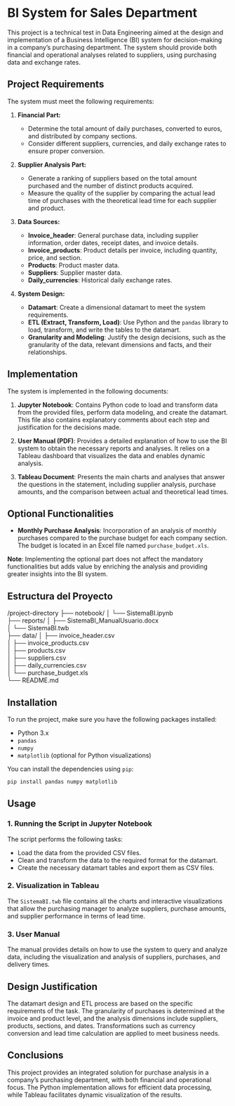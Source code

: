# BI System for Sales Department 

This project is a technical test in Data Engineering aimed at the design and implementation of a Business Intelligence (BI) system for decision-making in a company’s purchasing department. The system should provide both financial and operational analyses related to suppliers, using purchasing data and exchange rates.

## Project Requirements

The system must meet the following requirements:

1. **Financial Part:**
   - Determine the total amount of daily purchases, converted to euros, and distributed by company sections.
   - Consider different suppliers, currencies, and daily exchange rates to ensure proper conversion.

2. **Supplier Analysis Part:**
   - Generate a ranking of suppliers based on the total amount purchased and the number of distinct products acquired.
   - Measure the quality of the supplier by comparing the actual lead time of purchases with the theoretical lead time for each supplier and product.

3. **Data Sources:**
   - **Invoice_header**: General purchase data, including supplier information, order dates, receipt dates, and invoice details.
   - **Invoice_products**: Product details per invoice, including quantity, price, and section.
   - **Products**: Product master data.
   - **Suppliers**: Supplier master data.
   - **Daily_currencies**: Historical daily exchange rates.

4. **System Design:**
   - **Datamart**: Create a dimensional datamart to meet the system requirements.
   - **ETL (Extract, Transform, Load)**: Use Python and the `pandas` library to load, transform, and write the tables to the datamart.
   - **Granularity and Modeling**: Justify the design decisions, such as the granularity of the data, relevant dimensions and facts, and their relationships.

## Implementation

The system is implemented in the following documents:

1. **Jupyter Notebook**: Contains Python code to load and transform data from the provided files, perform data modeling, and create the datamart. This file also contains explanatory comments about each step and justification for the decisions made.

2. **User Manual (PDF)**: Provides a detailed explanation of how to use the BI system to obtain the necessary reports and analyses. It relies on a Tableau dashboard that visualizes the data and enables dynamic analysis.

3. **Tableau Document**: Presents the main charts and analyses that answer the questions in the statement, including supplier analysis, purchase amounts, and the comparison between actual and theoretical lead times.

## Optional Functionalities

- **Monthly Purchase Analysis**: Incorporation of an analysis of monthly purchases compared to the purchase budget for each company section. The budget is located in an Excel file named `purchase_budget.xls`.

**Note**: Implementing the optional part does not affect the mandatory functionalities but adds value by enriching the analysis and providing greater insights into the BI system.

## Estructura del Proyecto
/project-directory
├── notebook/
│   └── SistemaBI.ipynb  
├── reports/
│   ├── SistemaBI_ManualUsuario.docx  
│   └── SistemaBI.twb  
├── data/
│   ├── invoice_header.csv  
│   ├── invoice_products.csv  
│   ├── products.csv  
│   ├── suppliers.csv  
│   ├── daily_currencies.csv  
│   └── purchase_budget.xls  
└── README.md  

## Installation

To run the project, make sure you have the following packages installed:

- Python 3.x
- `pandas`
- `numpy`
- `matplotlib` (optional for Python visualizations)

You can install the dependencies using `pip`:

```bash
pip install pandas numpy matplotlib
```

## Usage

### 1. Running the Script in Jupyter Notebook
The script performs the following tasks:

- Load the data from the provided CSV files.
- Clean and transform the data to the required format for the datamart.
- Create the necessary datamart tables and export them as CSV files.

### 2. Visualization in Tableau
The `SistemaBI.twb` file contains all the charts and interactive visualizations that allow the purchasing manager to analyze suppliers, purchase amounts, and supplier performance in terms of lead time.

### 3. User Manual
The manual provides details on how to use the system to query and analyze data, including the visualization and analysis of suppliers, purchases, and delivery times.

## Design Justification
The datamart design and ETL process are based on the specific requirements of the task. The granularity of purchases is determined at the invoice and product level, and the analysis dimensions include suppliers, products, sections, and dates. Transformations such as currency conversion and lead time calculation are applied to meet business needs.

## Conclusions
This project provides an integrated solution for purchase analysis in a company’s purchasing department, with both financial and operational focus. The Python implementation allows for efficient data processing, while Tableau facilitates dynamic visualization of the results.
